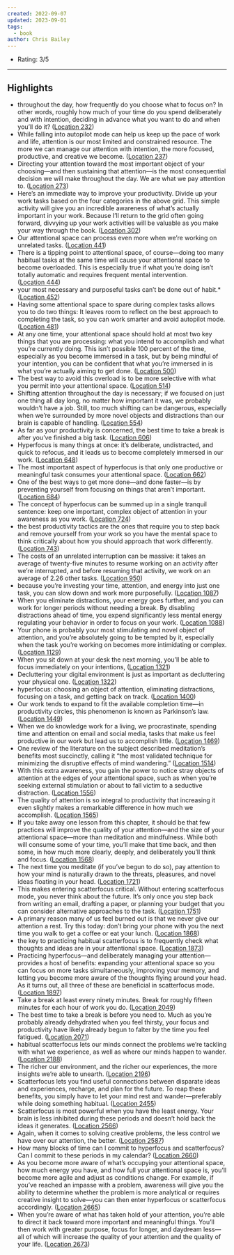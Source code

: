 ```yaml
---
created: 2022-09-07
updated: 2023-09-01
tags:
  - book
author: Chris Bailey
---
```

- Rating: 3/5

---

## Highlights
- throughout the day, how frequently do you choose what to focus on? In other words, roughly how much of your time do you spend deliberately and with intention, deciding in advance what you want to do and when you’ll do it? ([Location 232](https://readwise.io/to_kindle?action=open&asin=B077LWZC6Q&location=232))
- While falling into autopilot mode can help us keep up the pace of work and life, attention is our most limited and constrained resource. The more we can manage our attention with intention, the more focused, productive, and creative we become. ([Location 237](https://readwise.io/to_kindle?action=open&asin=B077LWZC6Q&location=237))
- Directing your attention toward the most important object of your choosing—and then sustaining that attention—is the most consequential decision we will make throughout the day. We are what we pay attention to. ([Location 273](https://readwise.io/to_kindle?action=open&asin=B077LWZC6Q&location=273))
- Here’s an immediate way to improve your productivity. Divide up your work tasks based on the four categories in the above grid. This simple activity will give you an incredible awareness of what’s actually important in your work. Because I’ll return to the grid often going forward, divvying up your work activities will be valuable as you make your way through the book. ([Location 302](https://readwise.io/to_kindle?action=open&asin=B077LWZC6Q&location=302))
- Our attentional space can process even more when we’re working on unrelated tasks. ([Location 441](https://readwise.io/to_kindle?action=open&asin=B077LWZC6Q&location=441))
- There is a tipping point to attentional space, of course—doing too many habitual tasks at the same time will cause your attentional space to become overloaded. This is especially true if what you’re doing isn’t totally automatic and requires frequent mental intervention. ([Location 444](https://readwise.io/to_kindle?action=open&asin=B077LWZC6Q&location=444))
- your most necessary and purposeful tasks can’t be done out of habit.* ([Location 452](https://readwise.io/to_kindle?action=open&asin=B077LWZC6Q&location=452))
- Having some attentional space to spare during complex tasks allows you to do two things: It leaves room to reflect on the best approach to completing the task, so you can work smarter and avoid autopilot mode. ([Location 481](https://readwise.io/to_kindle?action=open&asin=B077LWZC6Q&location=481))
- At any one time, your attentional space should hold at most two key things that you are processing: what you intend to accomplish and what you’re currently doing. This isn’t possible 100 percent of the time, especially as you become immersed in a task, but by being mindful of your intention, you can be confident that what you’re immersed in is what you’re actually aiming to get done. ([Location 500](https://readwise.io/to_kindle?action=open&asin=B077LWZC6Q&location=500))
- The best way to avoid this overload is to be more selective with what you permit into your attentional space. ([Location 514](https://readwise.io/to_kindle?action=open&asin=B077LWZC6Q&location=514))
- Shifting attention throughout the day is necessary; if we focused on just one thing all day long, no matter how important it was, we probably wouldn’t have a job. Still, too much shifting can be dangerous, especially when we’re surrounded by more novel objects and distractions than our brain is capable of handling. ([Location 554](https://readwise.io/to_kindle?action=open&asin=B077LWZC6Q&location=554))
- As far as your productivity is concerned, the best time to take a break is after you’ve finished a big task. ([Location 606](https://readwise.io/to_kindle?action=open&asin=B077LWZC6Q&location=606))
- Hyperfocus is many things at once: it’s deliberate, undistracted, and quick to refocus, and it leads us to become completely immersed in our work. ([Location 648](https://readwise.io/to_kindle?action=open&asin=B077LWZC6Q&location=648))
- The most important aspect of hyperfocus is that only one productive or meaningful task consumes your attentional space. ([Location 662](https://readwise.io/to_kindle?action=open&asin=B077LWZC6Q&location=662))
- One of the best ways to get more done—and done faster—is by preventing yourself from focusing on things that aren’t important. ([Location 684](https://readwise.io/to_kindle?action=open&asin=B077LWZC6Q&location=684))
- The concept of hyperfocus can be summed up in a single tranquil sentence: keep one important, complex object of attention in your awareness as you work. ([Location 724](https://readwise.io/to_kindle?action=open&asin=B077LWZC6Q&location=724))
- the best productivity tactics are the ones that require you to step back and remove yourself from your work so you have the mental space to think critically about how you should approach that work differently. ([Location 743](https://readwise.io/to_kindle?action=open&asin=B077LWZC6Q&location=743))
- The costs of an unrelated interruption can be massive: it takes an average of twenty-five minutes to resume working on an activity after we’re interrupted, and before resuming that activity, we work on an average of 2.26 other tasks. ([Location 950](https://readwise.io/to_kindle?action=open&asin=B077LWZC6Q&location=950))
- because you’re investing your time, attention, and energy into just one task, you can slow down and work more purposefully. ([Location 1087](https://readwise.io/to_kindle?action=open&asin=B077LWZC6Q&location=1087))
- When you eliminate distractions, your energy goes further, and you can work for longer periods without needing a break. By disabling distractions ahead of time, you expend significantly less mental energy regulating your behavior in order to focus on your work. ([Location 1088](https://readwise.io/to_kindle?action=open&asin=B077LWZC6Q&location=1088))
- Your phone is probably your most stimulating and novel object of attention, and you’re absolutely going to be tempted by it, especially when the task you’re working on becomes more intimidating or complex. ([Location 1129](https://readwise.io/to_kindle?action=open&asin=B077LWZC6Q&location=1129))
- When you sit down at your desk the next morning, you’ll be able to focus immediately on your intentions, ([Location 1321](https://readwise.io/to_kindle?action=open&asin=B077LWZC6Q&location=1321))
- Decluttering your digital environment is just as important as decluttering your physical one. ([Location 1322](https://readwise.io/to_kindle?action=open&asin=B077LWZC6Q&location=1322))
- hyperfocus: choosing an object of attention, eliminating distractions, focusing on a task, and getting back on track. ([Location 1400](https://readwise.io/to_kindle?action=open&asin=B077LWZC6Q&location=1400))
- Our work tends to expand to fit the available completion time—in productivity circles, this phenomenon is known as Parkinson’s law. ([Location 1449](https://readwise.io/to_kindle?action=open&asin=B077LWZC6Q&location=1449))
- When we do knowledge work for a living, we procrastinate, spending time and attention on email and social media, tasks that make us feel productive in our work but lead us to accomplish little. ([Location 1469](https://readwise.io/to_kindle?action=open&asin=B077LWZC6Q&location=1469))
- One review of the literature on the subject described meditation’s benefits most succinctly, calling it “the most validated technique for minimizing the disruptive effects of mind wandering.” ([Location 1514](https://readwise.io/to_kindle?action=open&asin=B077LWZC6Q&location=1514))
- With this extra awareness, you gain the power to notice stray objects of attention at the edges of your attentional space, such as when you’re seeking external stimulation or about to fall victim to a seductive distraction. ([Location 1556](https://readwise.io/to_kindle?action=open&asin=B077LWZC6Q&location=1556))
- The quality of attention is so integral to productivity that increasing it even slightly makes a remarkable difference in how much we accomplish. ([Location 1565](https://readwise.io/to_kindle?action=open&asin=B077LWZC6Q&location=1565))
- If you take away one lesson from this chapter, it should be that few practices will improve the quality of your attention—and the size of your attentional space—more than meditation and mindfulness. While both will consume some of your time, you’ll make that time back, and then some, in how much more clearly, deeply, and deliberately you’ll think and focus. ([Location 1568](https://readwise.io/to_kindle?action=open&asin=B077LWZC6Q&location=1568))
- The next time you meditate (if you’ve begun to do so), pay attention to how your mind is naturally drawn to the threats, pleasures, and novel ideas floating in your head. ([Location 1721](https://readwise.io/to_kindle?action=open&asin=B077LWZC6Q&location=1721))
- This makes entering scatterfocus critical. Without entering scatterfocus mode, you never think about the future. It’s only once you step back from writing an email, drafting a paper, or planning your budget that you can consider alternative approaches to the task. ([Location 1751](https://readwise.io/to_kindle?action=open&asin=B077LWZC6Q&location=1751))
- A primary reason many of us feel burned out is that we never give our attention a rest. Try this today: don’t bring your phone with you the next time you walk to get a coffee or eat your lunch. ([Location 1868](https://readwise.io/to_kindle?action=open&asin=B077LWZC6Q&location=1868))
- the key to practicing habitual scatterfocus is to frequently check what thoughts and ideas are in your attentional space. ([Location 1873](https://readwise.io/to_kindle?action=open&asin=B077LWZC6Q&location=1873))
- Practicing hyperfocus—and deliberately managing your attention—provides a host of benefits: expanding your attentional space so you can focus on more tasks simultaneously, improving your memory, and letting you become more aware of the thoughts flying around your head. As it turns out, all three of these are beneficial in scatterfocus mode. ([Location 1897](https://readwise.io/to_kindle?action=open&asin=B077LWZC6Q&location=1897))
- Take a break at least every ninety minutes. Break for roughly fifteen minutes for each hour of work you do. ([Location 2049](https://readwise.io/to_kindle?action=open&asin=B077LWZC6Q&location=2049))
- The best time to take a break is before you need to. Much as you’re probably already dehydrated when you feel thirsty, your focus and productivity have likely already begun to falter by the time you feel fatigued. ([Location 2071](https://readwise.io/to_kindle?action=open&asin=B077LWZC6Q&location=2071))
- habitual scatterfocus lets our minds connect the problems we’re tackling with what we experience, as well as where our minds happen to wander. ([Location 2188](https://readwise.io/to_kindle?action=open&asin=B077LWZC6Q&location=2188))
- The richer our environment, and the richer our experiences, the more insights we’re able to unearth. ([Location 2196](https://readwise.io/to_kindle?action=open&asin=B077LWZC6Q&location=2196))
- Scatterfocus lets you find useful connections between disparate ideas and experiences, recharge, and plan for the future. To reap these benefits, you simply have to let your mind rest and wander—preferably while doing something habitual. ([Location 2455](https://readwise.io/to_kindle?action=open&asin=B077LWZC6Q&location=2455))
- Scatterfocus is most powerful when you have the least energy. Your brain is less inhibited during these periods and doesn’t hold back the ideas it generates. ([Location 2566](https://readwise.io/to_kindle?action=open&asin=B077LWZC6Q&location=2566))
- Again, when it comes to solving creative problems, the less control we have over our attention, the better. ([Location 2587](https://readwise.io/to_kindle?action=open&asin=B077LWZC6Q&location=2587))
- How many blocks of time can I commit to hyperfocus and scatterfocus? Can I commit to these periods in my calendar? ([Location 2660](https://readwise.io/to_kindle?action=open&asin=B077LWZC6Q&location=2660))
- As you become more aware of what’s occupying your attentional space, how much energy you have, and how full your attentional space is, you’ll become more agile and adjust as conditions change. For example, if you’ve reached an impasse with a problem, awareness will give you the ability to determine whether the problem is more analytical or requires creative insight to solve—you can then enter hyperfocus or scatterfocus accordingly. ([Location 2665](https://readwise.io/to_kindle?action=open&asin=B077LWZC6Q&location=2665))
- When you’re aware of what has taken hold of your attention, you’re able to direct it back toward more important and meaningful things. You’ll then work with greater purpose, focus for longer, and daydream less—all of which will increase the quality of your attention and the quality of your life. ([Location 2673](https://readwise.io/to_kindle?action=open&asin=B077LWZC6Q&location=2673))
